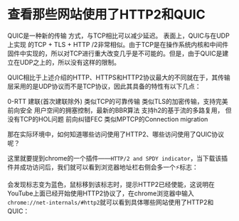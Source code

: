 <!--
 * @Author: tangdaoyong
 * @Date: 2021-07-08 22:47:03
 * @LastEditors: tangdaoyong
 * @LastEditTime: 2021-07-08 22:48:36
 * @Description: 查看那些网站使用了HTTP2和QUIC
-->
# 查看那些网站使用了HTTP2和QUIC

QUIC是一种新的传输 方式，与TCP相比可以减少延迟。 表面上，QUIC与在UDP上实现 的TCP + TLS + HTTP /2非常相似。由于TCP是在操作系统内核和中间件固件中实现的，所以对TCP进行重大改变几乎是不可能的。但是，由于QUIC是建立在UDP之上的，所以没有这样的限制。

QUIC相比于上述介绍的HTTP、HTTPS和HTTP2协议最大的不同就在于，其传输层采用的是UDP协议而不是TCP协议，因此其具备的特性有以下几点：

0-RTT 建联(首次建联除外)
类似TCP的可靠传输
类似TLS的加密传输，支持完美前向安全
用户空间的拥塞控制，最新的BBR算法
支持h2的基于流的多路复用， 但没有TCP的HOL问题
前向纠错FEC
类似MPTCP的Connection migration

那在实际环境中，如何知道哪些访问使用了HTTP2、哪些访问使用了QUIC协议呢？

这里就要提到chrome的一个插件——`HTTP/2 and SPDY indicator`，当下载该插件并成功访问后，我们就可以看到浏览器地址栏右侧会多一个⚡️标志：

会发现标志变为蓝色，鼠标移到该标志时，提示HTTP2已经使能，这说明在YouTube上面已经开始使用HTTP2协议了，在chrome浏览器中输入`chrome://net-internals/#http2`就可以看到具体哪些网站使用了HTTP2和QUIC：